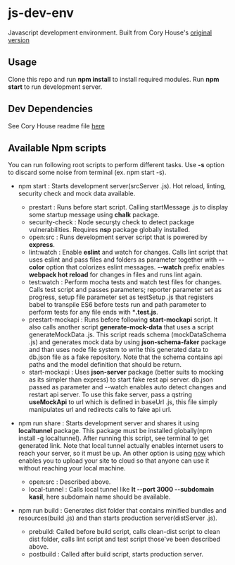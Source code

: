 # js-dev-env
Javascript development environment. Built from Cory House's [original version](https://github.com/coryhouse/javascript-development-environment)

## Usage
Clone this repo and run **npm install** to install required modules. Run **npm start** to run development server.

## Dev Dependencies
See Cory House readme file [here](https://github.com/coryhouse/javascript-development-environment/blob/master/README.md)

## Available Npm scripts 

You can run following root scripts to perform different tasks. Use **-s** option to discard some noise from terminal (ex. npm start -s).

- npm start : Starts development server(srcServer .js). Hot reload, linting, security check and mock data available.
  - prestart : Runs before start script. Calling startMessage .js to display some startup message using **chalk** package.
  - security-check : Node securşty check to detect package vulnerabilities. Requires **nsp** package globally installed.
  - open:src : Runs development server script that is powered by **express**.
  - lint:watch : Enable **eslint** and watch for changes. Calls lint script that uses eslint and pass files and folders as parameter together with **--color** option that colorizes eslint messages. **--watch** prefix enables **webpack hot reload** for changes in files and runs lint again.
  - test:watch : Perform mocha tests and watch test files for changes. Calls test script and passes parameters; reporter parameter set as progress, setup file parameter set as testSetup .js that registers babel to transpile ES6 before tests run and path parameter to perform tests for any file ends with ***.test.js**.
  - prestart-mockapi : Runs before following **start-mockapi** script. It also calls another script **generate-mock-data** that uses a script generateMockData .js. This script reads schema (mockDataSchema .js) and generates mock data by using **json-schema-faker** package and than uses node file system to write this generated data to db.json file as a fake repository. Note that the schema contains api paths and the model definition that should be return. 
  - start-mockapi : Uses **json-server** package (better suits to mocking as its simpler than express) to start fake rest api server. db.json passed as parameter and --watch enables auto detect changes and restart api server. To use this fake server, pass a qstring **useMockApi** to url which is defined in baseUrl .js, this file simply manipulates url and redirects calls to fake api url. 

- npm run share : Starts development server and shares it using **localtunnel** package. This package must be installed globally(npm install -g localtunnel). After running this script, see terminal to get generated link. Note that local tunnel actually enables internet users to reach your server, so it must be up. An other option is using [now](https://zeit.co/now#whats-now) which enables you to upload your site to cloud so that anyone can use it without reaching your local machine.
   - open:src : Described above.
   - local-tunnel : Calls local tunnel like **lt --port 3000 --subdomain kasil**, here subdomain name should be available.

- npm run build : Generates dist folder that contains minified bundles and resources(build .js) and than starts production server(distServer .js).
   - prebuild: Called before build script, calls clean-dist script to clean dist folder, calls lint script and test script those've been described above.
   - postbuild : Called after build script, starts production server.

